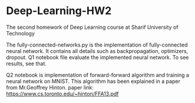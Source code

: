 # Deep-Learning-HW2
The second homework of Deep Learning course at Sharif University of Technology

The fully-connected-networks.py is the implementation of fully-connected neural network.
It contains all details such as backpropagation, optimizers, dropout.
Q1 notebook file evaluate the implemented neural network. To see results, see that.


Q2 notebook is implementation of forward-forward algorithm and training a neural network on MNIST.
This algorithm has been explained in a paper from Mr.Geoffrey Hinton.
paper link: https://www.cs.toronto.edu/~hinton/FFA13.pdf
